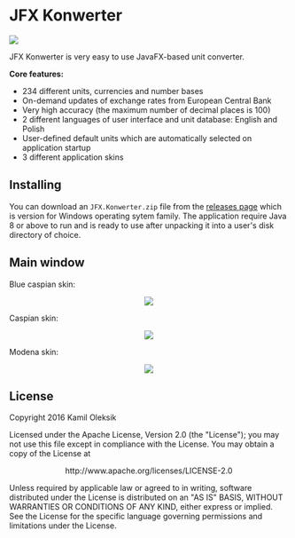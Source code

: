 # JFX Konwerter

[![][license img]][license]

JFX Konwerter is very easy to use JavaFX-based unit converter. 

**Core features:**
 - 234 different units, currencies and number bases
 - On-demand updates of exchange rates from European Central Bank
 - Very high accuracy (the maximum number of decimal places is 100)
 - 2 different languages of user interface and unit database: English and Polish
 - User-defined default units which are automatically selected on application startup
 - 3 different application skins

## Installing

You can download an ``JFX.Konwerter.zip`` file from the [releases page](https://github.com/kam1l/JFX-Konwerter/releases) which is version for Windows operating sytem family. The application require Java 8 or above to run and is ready to use after unpacking it into a user's disk directory of choice.

## Main window

<p>Blue caspian skin:</p>
<p align="center">
  <img src="http://i65.tinypic.com/2hfuaag.jpg"/>
</p>

<p>Caspian skin:</p>
<p align="center">
  <img src="http://i68.tinypic.com/28h1v9g.png"/>
</p>

<p>Modena skin:</p>
<p align="center">
  <img src="http://i63.tinypic.com/2hzmts1.png"/>
</p>

## License

Copyright 2016 Kamil Oleksik

Licensed under the Apache License, Version 2.0 (the "License");
you may not use this file except in compliance with the License.
You may obtain a copy of the License at

<p align="center">http://www.apache.org/licenses/LICENSE-2.0</p>

Unless required by applicable law or agreed to in writing, software
distributed under the License is distributed on an "AS IS" BASIS,
WITHOUT WARRANTIES OR CONDITIONS OF ANY KIND, either express or implied.
See the License for the specific language governing permissions and
limitations under the License.

[license]:LICENSE
[license img]:https://img.shields.io/badge/License-Apache%202-blue.svg